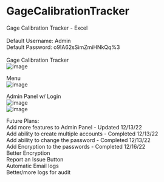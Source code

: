 # GageCalibrationTracker
Gage Calibration Tracker - Excel<br>
<br>
Default Username: Admin<br>
Default Password: o9!A62sSimZmiHNkQq%3<br>
<br>
Gage Calibration Tracker<br>
![image](https://user-images.githubusercontent.com/40654995/206725555-ae8a3414-89f1-4cf7-b15b-cf3b9d1ae7bb.png)

Menu<br>
![image](https://user-images.githubusercontent.com/40654995/206725653-8fa849ca-a709-4174-be44-387fe06f92c7.png)

Admin Panel w/ Login<br>
![image](https://user-images.githubusercontent.com/40654995/206725716-1fca4fb7-233f-4cac-9019-26263d0e763b.png)
<br>
![image](https://user-images.githubusercontent.com/40654995/206725776-5d5ab0e9-49ff-4d43-971b-2b58035172c2.png)


Future Plans:<br>
Add more features to Admin Panel - Updated 12/13/22<br>
Add ability to create multiple accounts - Completed 12/13/22<br>
Add ability to change the password - Completed 12/13/22<br>
Add Encryption to the passwords - Completed 12/16/22<br>
Better Encryption<br>
Report an Issue Button<br>
Automatic Email logs<br>
Better/more logs for audit<br>
<br>
